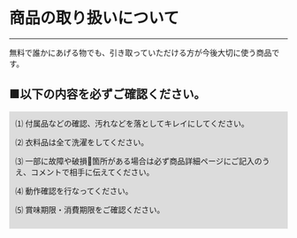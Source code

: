 # 商品の取り扱いについて
<hr>
無料で誰かにあげる物でも、引き取っていただける方が今後大切に使う商品です。

## ■以下の内容を必ずご確認ください。

<div style="padding: 10px; margin-bottom: 20px; border: 1px solid #dcdcdc; background-color: #dcdcdc;">
⑴ 付属品などの確認、汚れなどを落としてキレイにしてください。

⑵ 衣料品は全て洗濯をしてください。

⑶ 一部に故障や破損箇所がある場合は必ず商品詳細ページにご記入のうえ、コメントで相手に伝えてください。

⑷ 動作確認を行なってください。

⑸ 賞味期限・消費期限をご確認ください。
</div>